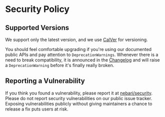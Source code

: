 # Security Policy

## Supported Versions

We support only the latest version, and we use [CalVer](https://calver.org/) for versioning.

You should feel comfortable upgrading if you're using our documented public APIs and pay attention to `DeprecationWarnings`. Whenever there is a need to break compatibility, it is announced in the [Changelog](https://www.nebari.dev/docs/references/RELEASE) and will raise a `DeprecationWarning` before it's finally really broken.

## Reporting a Vulnerability

If you think you found a vulnerability, please report it at [nebari/security](https://github.com/nebari-dev/nebari/security/advisories/new). Please do not report security vulnerabilities on our public issue tracker. Exposing vulnerabilities publicly without giving maintainers a chance to release a fix puts users at risk.
